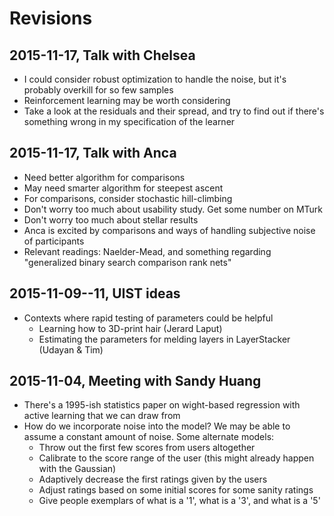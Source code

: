 # Revisions

## 2015-11-17, Talk with Chelsea

* I could consider robust optimization to handle the noise, but it's probably overkill for so few samples
* Reinforcement learning may be worth considering
* Take a look at the residuals and their spread, and try to find out if there's something wrong in my specification of the learner

## 2015-11-17, Talk with Anca

* Need better algorithm for comparisons
* May need smarter algorithm for steepest ascent
* For comparisons, consider stochastic hill-climbing
* Don't worry too much about usability study.  Get some number on MTurk
* Don't worry too much about stellar results
* Anca is excited by comparisons and ways of handling subjective noise of participants
* Relevant readings: Naelder-Mead, and something regarding "generalized binary search comparison rank nets"

## 2015-11-09--11, UIST ideas

* Contexts where rapid testing of parameters could be helpful
  * Learning how to 3D-print hair (Jerard Laput)
  * Estimating the parameters for melding layers in LayerStacker (Udayan &amp; Tim)

## 2015-11-04, Meeting with Sandy Huang

* There's a 1995-ish statistics paper on wight-based regression with active learning that we can draw from
* How do we incorporate noise into the model?  We may be able to assume a constant amount of noise.  Some alternate models:
  * Throw out the first few scores from users altogether
  * Calibrate to the score range of the user (this might already happen with the Gaussian)
  * Adaptively decrease the first ratings given by the users
  * Adjust ratings based on some initial scores for some sanity ratings
  * Give people exemplars of what is a '1', what is a '3', and what is a '5'
